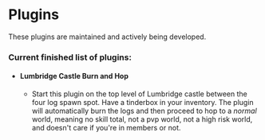 # Plugins
These plugins are maintained and actively being developed.

### Current finished list of plugins:

* #### Lumbridge Castle Burn and Hop
    * Start this plugin on the top level of Lumbridge castle between the four log spawn spot. Have a tinderbox in your inventory. The plugin will automatically burn the logs and then proceed to hop to a *normal* world, meaning no skill total, not a pvp world, not a high risk world, and doesn't care if you're in members or not.

